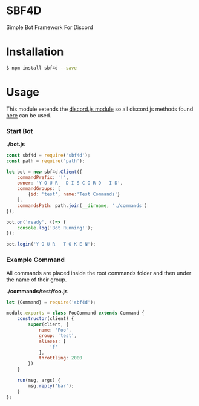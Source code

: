 # SBF4D
Simple Bot Framework For Discord

# Installation
```bash
$ npm install sbf4d --save
```

# Usage

This module extends the [discord.js module](https://github.com/discordjs/discord.js) so all discord.js methods found [here](https://discord.js.org/#/docs/main/stable/general/welcome) can be used.

### Start Bot

**./bot.js**
```javascript
const sbf4d = require('sbf4d');
const path = require('path');

let bot = new sbf4d.Client({
    commandPrefix: '!',
    owner: 'Y O U R   D I S C O R D   I D',
    commandGroups: [
        {id: 'test', name:'Test Commands'}
    ],
    commandsPath: path.join(__dirname, './commands')
});

bot.on('ready', ()=> {
    console.log('Bot Running!');
});

bot.login('Y O U R   T O K E N');
```

### Example Command

All commands are placed inside the root commands folder and then under the name of their group.

**./commands/test/foo.js**
```javascript
let {Command} = require('sbf4d');

module.exports = class FooCommand extends Command {
    constructor(client) {
        super(client, {
            name: 'Foo',
            group: 'test',
            aliases: [
                'f'
            ],
            throttling: 2000
        })
    }

    run(msg, args) {
        msg.reply('bar');
    }
};
```
